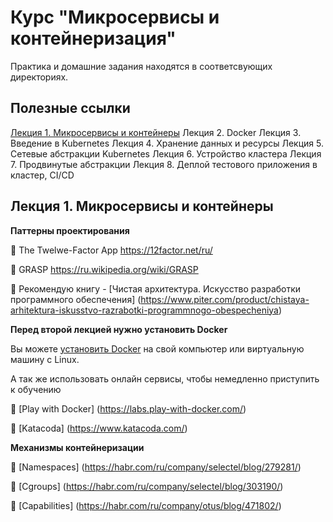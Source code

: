 # Курс "Микросервисы и контейнеризация"

Практика и домашние задания находятся в соответсвующих директориях.

## Полезные ссылки

[Лекция 1. Микросервисы и контейнеры](#Лекция-1.-Микросервисы-и-контейнеры)
Лекция 2. Docker
Лекция 3. Введение в Kubernetes
Лекция 4. Хранение данных и ресурсы
Лекция 5. Сетевые абстракции Kubernetes
Лекция 6. Устройство кластера
Лекция 7. Продвинутые абстракции
Лекция 8. Деплой тестового приложения в кластер, CI/CD

## Лекция 1. Микросервисы и контейнеры

**Паттерны проектирования**

🔹 The Twelwe-Factor App
https://12factor.net/ru/

🔹 GRASP
https://ru.wikipedia.org/wiki/GRASP

🔹 Рекомендую книгу - [Чистая архитектура. Искусство разработки программного обеспечения]
(https://www.piter.com/product/chistaya-arhitektura-iskusstvo-razrabotki-programmnogo-obespecheniya)

**Перед второй лекцией нужно установить Docker**

Вы можете [установить Docker](https://docs.docker.com/get-docker/) на свой компьютер или виртуальную машину с Linux.

А так же использовать онлайн сервисы, чтобы немедленно приступить к обучению

🔹 [Play with Docker]
(https://labs.play-with-docker.com/)

🔹 [Katacoda]
(https://www.katacoda.com/)

**Механизмы контейнеризации**

🔹 [Namespaces]
(https://habr.com/ru/company/selectel/blog/279281/)

🔹 [Cgroups]
(https://habr.com/ru/company/selectel/blog/303190/)

🔹 [Capabilities]
(https://habr.com/ru/company/otus/blog/471802/)
